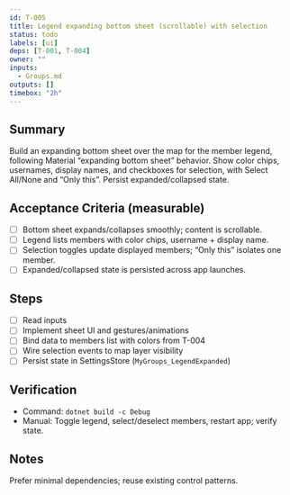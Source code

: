 ```yaml
---
id: T-005
title: Legend expanding bottom sheet (scrollable) with selection
status: todo
labels: [ui]
deps: [T-001, T-004]
owner: ""
inputs:
  - Groups.md
outputs: []
timebox: "2h"
---
```


## Summary
Build an expanding bottom sheet over the map for the member legend, following Material “expanding bottom sheet” behavior. Show color chips, usernames, display names, and checkboxes for selection, with Select All/None and “Only this”. Persist expanded/collapsed state.

## Acceptance Criteria (measurable)
- [ ] Bottom sheet expands/collapses smoothly; content is scrollable.
- [ ] Legend lists members with color chips, username + display name.
- [ ] Selection toggles update displayed members; “Only this” isolates one member.
- [ ] Expanded/collapsed state is persisted across app launches.

## Steps
- [ ] Read inputs
- [ ] Implement sheet UI and gestures/animations
- [ ] Bind data to members list with colors from T-004
- [ ] Wire selection events to map layer visibility
- [ ] Persist state in SettingsStore (`MyGroups_LegendExpanded`)

## Verification
- Command: `dotnet build -c Debug`
- Manual: Toggle legend, select/deselect members, restart app; verify state.

## Notes
Prefer minimal dependencies; reuse existing control patterns.

